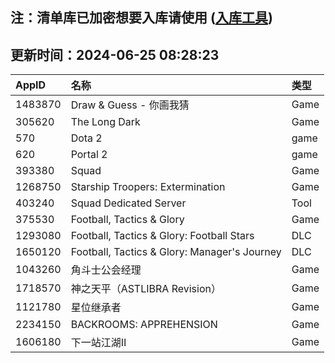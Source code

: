 ## 注：清单库已加密想要入库请使用 ([入库工具](https://github.com/BlankTMing/ManifestAutoUpdate/releases))

## 更新时间：2024-06-25 08:28:23
| AppID | 名称 | 类型  |
| :-------------------- | :----------------------------- | :----------- |
| 1483870 | Draw & Guess - 你画我猜| Game |
| 305620 | The Long Dark| Game |
| 570 | Dota 2| game |
| 620 | Portal 2| game |
| 393380 | Squad| Game |
| 1268750 | Starship Troopers: Extermination| Game |
| 403240 | Squad Dedicated Server| Tool |
| 375530 | Football, Tactics & Glory| Game |
| 1293080 | Football, Tactics & Glory: Football Stars| DLC |
| 1650120 | Football, Tactics & Glory: Manager's Journey| DLC |
| 1043260 | 角斗士公会经理| Game |
| 1718570 | 神之天平（ASTLIBRA Revision）| Game |
| 1121780 | 星位继承者| Game |
| 2234150 | BACKROOMS: APPREHENSION| Game |
| 1606180 | 下一站江湖Ⅱ| Game |
